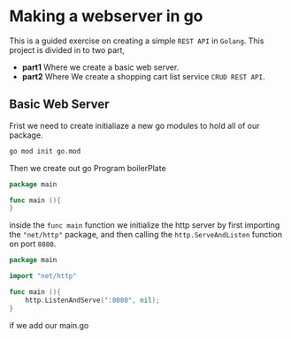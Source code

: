 # Making a webserver in go
This is a guided exercise on creating a simple `REST API` in `Golang`.
This project is divided in to two part, 
* **part1** Where we create a basic web server.
* **part2** Where We create a shopping cart list service `CRUD REST API`.
## Basic Web Server
Frist we need to create initialiaze a new go modules to hold all of our package.
```sh
go mod init go.mod
```
Then we create out go Program boilerPlate

```go
package main

func main (){
}
```

inside the `func main` function we initialize the http server by first importing the `"net/http"` package, and then calling the `http.ServeAndListen` function on port `8080`.
```go 
package main

import "net/http"

func main (){
    http.ListenAndServe(":8080", nil);
}
```
if we add our main.go 

